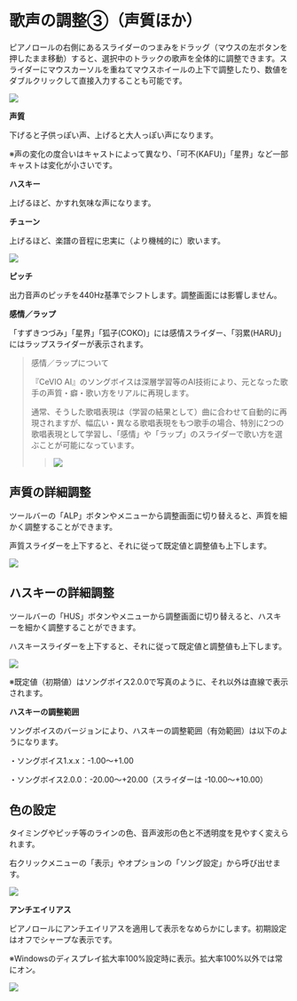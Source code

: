 


歌声の調整③（声質ほか）
============


  


 ピアノロールの右側にあるスライダーのつまみをドラッグ（マウスの左ボタンを押したまま移動）すると、選択中のトラックの歌声を全体的に調整できます。スライダーにマウスカーソルを重ねてマウスホイールの上下で調整したり、数値をダブルクリックして直接入力することも可能です。
   

  


![](../../image/V8.5_new3slider2.png)

  

**声質**
  

 下げると子供っぽい声、上げると大人っぽい声になります。
   

 ※声の変化の度合いはキャストによって異なり、「可不(KAFU)」「星界」など一部キャストは変化が小さいです。
   

  

**ハスキー**
  

 上げるほど、かすれ気味な声になります。
   

  

**チューン**
  

 上げるほど、楽譜の音程に忠実に（より機械的に）歌います。
   


![](../../image/st05_08_w.png)

  

**ピッチ**
  

 出力音声のピッチを440Hz基準でシフトします。調整画面には影響しません。
   

  

**感情／ラップ**
  

 「すずきつづみ」「星界」「狐子(COKO)」には感情スライダー、「羽累(HARU)」にはラップスライダーが表示されます。
   


> 感情／ラップについて
>  
> 
>  『CeVIO AI』のソングボイスは深層学習等のAI技術により、元となった歌手の声質・癖・歌い方をリアルに再現します。
>    
> 
>  通常、そうした歌唱表現は（学習の結果として）曲に合わせて自動的に再現されますが、幅広い・異なる歌唱表現をもつ歌手の場合、特別に2つの歌唱表現として学習し、「感情」や「ラップ」のスライダーで歌い方を選ぶことが可能になっています。
>    
> 
> 
> 
> 
> 
> > ![](../../image/song_emotion_slider.png)


声質の詳細調整
-------


 ツールバーの「ALP」ボタンやメニューから調整画面に切り替えると、声質を細かく調整することができます。
   

 声質スライダーを上下すると、それに従って既定値と調整値も上下します。
   


![](../../image/st05_06_w.png)

ハスキーの詳細調整
---------


 ツールバーの「HUS」ボタンやメニューから調整画面に切り替えると、ハスキーを細かく調整することができます。
   

 ハスキースライダーを上下すると、それに従って既定値と調整値も上下します。
   


![](../../image/st05_07_w.png)

 ※既定値（初期値）はソングボイス2\.0\.0で写真のように、それ以外は直線で表示されます。
   

  

**ハスキーの調整範囲**
  

 ソングボイスのバージョンにより、ハスキーの調整範囲（有効範囲）は以下のようになります。
   

 ・ソングボイス1\.x.x：\-1\.00～\+1\.00
   

 ・ソングボイス2\.0\.0：\-20\.00～\+20\.00（スライダーは \-10\.00～\+10\.00）
   

色の設定
----


 タイミングやピッチ等のラインの色、音声波形の色と不透明度を見やすく変えられます。
   

 右クリックメニューの「表示」やオプションの「ソング設定」から呼び出せます。
   

  


![](../../image/V8.7_color_settings.png)

  

**アンチエイリアス**
  

 ピアノロールにアンチエイリアスを適用して表示をなめらかにします。初期設定はオフでシャープな表示です。
   

 ※Windowsのディスプレイ拡大率100%設定時に表示。拡大率100%以外では常にオン。
   


![](../../image/V8.6_anti_aliasing.png)





